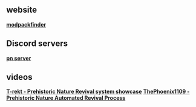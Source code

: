 
## website 
[**modpackfinder**](https://www.modpackindex.com/modpack/finder?version=1-12-2&included_mods=17003)

## Discord servers
[**pn server**](https://discord.gg/DKEzc8kPEp)

## videos 
[**T-rekt - Prehistoric Nature Revival system showcase**](https://www.youtube.com/watch?v=dc9gPTvl860)
[**ThePhoenix1109 - Prehistoric Nature Automated Revival Process**](https://www.youtube.com/watch?v=fZaBa9cVMv8&t=120s)

